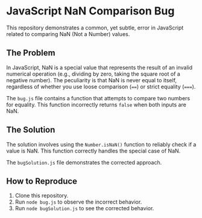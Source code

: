 # JavaScript NaN Comparison Bug

This repository demonstrates a common, yet subtle, error in JavaScript related to comparing NaN (Not a Number) values.

## The Problem

In JavaScript, NaN is a special value that represents the result of an invalid numerical operation (e.g., dividing by zero, taking the square root of a negative number).  The peculiarity is that NaN is never equal to itself, regardless of whether you use loose comparison (`==`) or strict equality (`===`).

The `bug.js` file contains a function that attempts to compare two numbers for equality.  This function incorrectly returns `false` when both inputs are NaN.

## The Solution

The solution involves using the `Number.isNaN()` function to reliably check if a value is NaN. This function correctly handles the special case of NaN.

The `bugSolution.js` file demonstrates the corrected approach.

## How to Reproduce

1. Clone this repository.
2. Run `node bug.js` to observe the incorrect behavior.
3. Run `node bugSolution.js` to see the corrected behavior.
